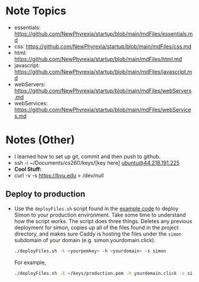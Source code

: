 # Note Topics
* essentials: https://github.com/NewPhyrexia/startup/blob/main/mdFiles/essentials.md
* css: https://github.com/NewPhyrexia/startup/blob/main/mdFiles/css.md
* html: https://github.com/NewPhyrexia/startup/blob/main/mdFiles/html.md
* javascript: https://github.com/NewPhyrexia/startup/blob/main/mdFiles/javascript.md
* webServers: https://github.com/NewPhyrexia/startup/blob/main/mdFiles/webServers.md
* webServices: https://github.com/NewPhyrexia/startup/blob/main/mdFiles/webServices.md

# Notes (Other)
* I learned how to set up git, commit and then push to github.
* ssh -i ~/Documents/cs260/keys/[key here] ubuntu@44.218.191.225
* **Cool Stuff:**
* curl -v -s https://byu.edu > /dev/null

## Deploy to production

- Use the `deployFiles.sh` script found in the [example code](https://github.com/webprogramming260/simon-html/blob/main/deployFiles.sh) to deploy Simon to your production environment. Take some time to understand how the script works. The script does three things. Deletes any previous deployment for simon, copies up all of the files found in the project directory, and makes sure Caddy is hosting the files under the `simon` subdomain of your domain (e.g. simon.yourdomain.click).

  ```sh
  ./deployFiles.sh -k <yourpemkey> -h <yourdomain> -s simon
  ```

  For example,

  ```sh
  ./deployFiles.sh -k ~/keys/production.pem -h yourdomain.click -s simon
  ```


